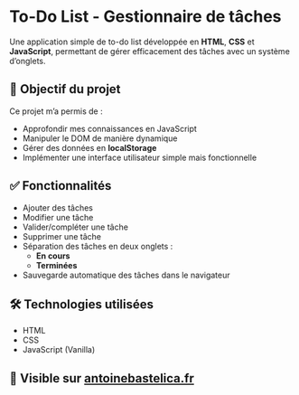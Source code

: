 # To-Do List - Gestionnaire de tâches

Une application simple de to-do list développée en **HTML**, **CSS** et **JavaScript**, permettant de gérer efficacement des tâches avec un système d’onglets.

## 🎯 Objectif du projet

Ce projet m’a permis de :
- Approfondir mes connaissances en JavaScript
- Manipuler le DOM de manière dynamique
- Gérer des données en **localStorage**
- Implémenter une interface utilisateur simple mais fonctionnelle

## ✅ Fonctionnalités

- Ajouter des tâches
- Modifier une tâche
- Valider/compléter une tâche
- Supprimer une tâche
- Séparation des tâches en deux onglets :  
  - **En cours**
  - **Terminées**
- Sauvegarde automatique des tâches dans le navigateur

## 🛠️ Technologies utilisées

- HTML
- CSS
- JavaScript (Vanilla)

## 🚀 Visible sur [antoinebastelica.fr](https://antoinebastelica.fr/Projets/ToDo/ToDo.html)
